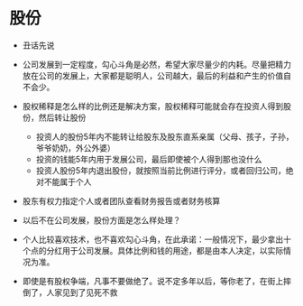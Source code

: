 # 股份

* 丑话先说

* 公司发展到一定程度，勾心斗角是必然，希望大家尽量少的内耗。尽量把精力放在公司的发展上，大家都是聪明人，公司越大，最后的利益和产生的价值自不会少。

* 股权稀释是怎么样的比例还是解决方案，股权稀释可能就会存在投资人得到股份，然后转让股份
    * 投资人的股份5年内不能转让给股东及股东直系亲属（父母、孩子，子孙，爷爷奶奶，外公外婆）
    * 投资的钱能5年内用于发展公司，最后即使被个人得到那也没什么
    * 投资人股份5年内退出股份，就按照当前比例进行评分，或者回归公司，绝对不能属于个人

* 股东有权力指定个人或者团队查看财务报告或者财务核算

* 以后不在公司发展，股份方面是怎么样处理？

* 个人比较喜欢技术，也不喜欢勾心斗角，在此承诺：一般情况下，最少拿出十个点的分红用于公司发展。具体比例和钱的用途，都是由本人决定，以实际情况为准。

* 即使是有股权争端，凡事不要做绝了。说不定多年以后，等你老了，在街上摔倒了，人家见到了见死不救

